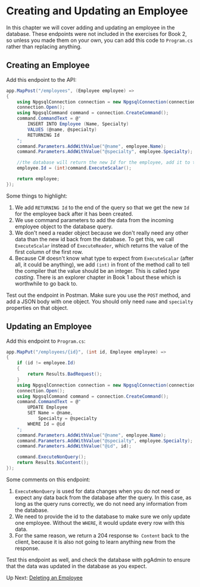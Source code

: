 # Creating and Updating an Employee
In this chapter we will cover adding and updating an employee in the database. These endpoints were not included in the exercises for Book 2, so unless you made them on your own, you can add this code to `Program.cs` rather than replacing anything. 

## Creating an Employee

Add this endpoint to the API:
``` csharp
app.MapPost("/employees", (Employee employee) =>
{
    using NpgsqlConnection connection = new NpgsqlConnection(connectionString);
    connection.Open();
    using NpgsqlCommand command = connection.CreateCommand();
    command.CommandText = @"
        INSERT INTO Employee (Name, Specialty)
        VALUES (@name, @specialty)
        RETURNING Id
    ";
    command.Parameters.AddWithValue("@name", employee.Name);
    command.Parameters.AddWithValue("@specialty", employee.Specialty);

    //the database will return the new Id for the employee, add it to the C# object
    employee.Id = (int)command.ExecuteScalar();

    return employee;
});
```
Some things to highlight:
1. We add `RETURNING Id` to the end of the query so that we get the new `Id` for the employee back after it has been created. 
1. We use command parameters to add the data from the incoming employee object to the database query. 
1. We don't need a reader object because we don't really need any other data than the new id back from the database. To get this, we call `ExecuteScalar` instead of `ExecuteReader`, which returns the value of the first column of the first row. 
1. Because C# doesn't know what type to expect from `ExecuteScalar` (after all, it could be anything), we add `(int)` in front of the method call to tell the compiler that the value should be an integer. This is called _type casting_. There is an explorer chapter in Book 1 about these which is worthwhile to go back to. 

Test out the endpoint in Postman. Make sure you use the `POST` method, and add a JSON body with one object. You should only need `name` and `specialty` properties on that object. 

## Updating an Employee

Add this endpoint to `Program.cs`:
``` csharp
app.MapPut("/employees/{id}", (int id, Employee employee) =>
{
    if (id != employee.Id)
    {
        return Results.BadRequest();
    }
    using NpgsqlConnection connection = new NpgsqlConnection(connectionString);
    connection.Open();
    using NpgsqlCommand command = connection.CreateCommand();
    command.CommandText = @"
        UPDATE Employee 
        SET Name = @name,
            Specialty = @specialty
        WHERE Id = @id
    ";
    command.Parameters.AddWithValue("@name", employee.Name);
    command.Parameters.AddWithValue("@specialty", employee.Specialty);
    command.Parameters.AddWithValue("@id", id);

    command.ExecuteNonQuery();
    return Results.NoContent();
});
```
Some comments on this endpoint:
1. `ExecuteNonQuery` is used for data changes when you do not need or expect any data back from the database after the query. In this case, as long as the query runs correctly, we do not need any information from the database. 
1. We need to provide the id to the database to make sure we only update one employee. Without the `WHERE`, it would update every row with this data. 
1. For the same reason, we return a 204 response `No Content` back to the client, because it is also not going to learn anything new from the response. 

Test this endpoint as well, and check the database with pgAdmin to ensure that the data was updated in the database as you expect. 

Up Next: [Deleting an Employee](./honey-raes-delete.md)